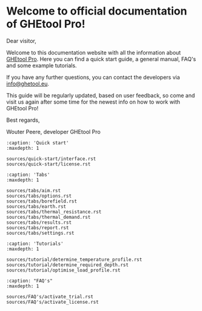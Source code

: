 # Welcome to official documentation of GHEtool Pro!

Dear visitor,

Welcome to this documentation website with all the information about [GHEtool Pro](https://ghetool.eu).
Here you can find a quick start guide, a general manual, FAQ's and some example tutorials.

If you have any further questions, you can contact the developers via [info@ghetool.eu](mailto:info@ghetool.eu).

This guide will be regularly updated, based on user feedback, so come and visit us again after some time for the newest info on how to work with GHEtool Pro!

Best regards,

Wouter Peere, developer GHEtool Pro

```{toctree}
:caption: 'Quick start'
:maxdepth: 1

sources/quick-start/interface.rst
sources/quick-start/license.rst
```

```{toctree}
:caption: 'Tabs'
:maxdepth: 1

sources/tabs/aim.rst
sources/tabs/options.rst
sources/tabs/borefield.rst
sources/tabs/earth.rst
sources/tabs/thermal_resistance.rst
sources/tabs/thermal_demand.rst
sources/tabs/results.rst
sources/tabs/report.rst
sources/tabs/settings.rst
```

```{toctree}
:caption: 'Tutorials'
:maxdepth: 1

sources/tutorial/determine_temperature_profile.rst
sources/tutorial/determine_required_depth.rst
sources/tutorial/optimise_load_profile.rst
```

```{toctree}
:caption: "FAQ's"
:maxdepth: 1

sources/FAQ's/activate_trial.rst
sources/FAQ's/activate_license.rst
```
